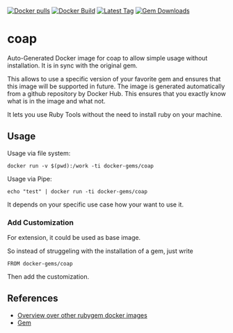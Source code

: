 [![Docker pulls](https://img.shields.io/docker/pulls/rubygem/coap.svg)](https://hub.docker.com/r/rubygem/coap/)
[![Docker Build](https://img.shields.io/docker/automated/rubygem/coap.svg)](https://hub.docker.com/r/rubygem/coap/)
[![Latest Tag](https://img.shields.io/github/tag/docker-rubygem/coap.svg)](https://hub.docker.com/r/rubygem/coap/)
[![Gem Downloads](https://img.shields.io/gem/dt/coap.svg)](https://rubygems.org/gems/coap/)
# coap

Auto-Generated Docker image for coap to allow simple usage without installation.
It is in sync with the original gem.

This allows to use a specific version of your favorite gem and ensures that this image will be supported in future.
The image is generated automatically from a github repository by Docker Hub.
This ensures that you exactly know what is in the image and what not.

It lets you use Ruby Tools without the need to install ruby on your machine.

## Usage

Usage via file system:

`docker run -v $(pwd):/work -ti docker-gems/coap`

Usage via Pipe:

`echo "test" | docker run -ti docker-gems/coap`

It depends on your specific use case how your want to use it.

### Add Customization

For extension, it could be used as base image.

So instead of struggeling with the installation of a gem, just write

`FROM docker-gems/coap`

Then add the customization.

## References

 - [Overview over other rubygem docker images](https://github.com/thinkbot/docker-rubygem)
 - [Gem](https://rubygems.org/gems/coap/)

